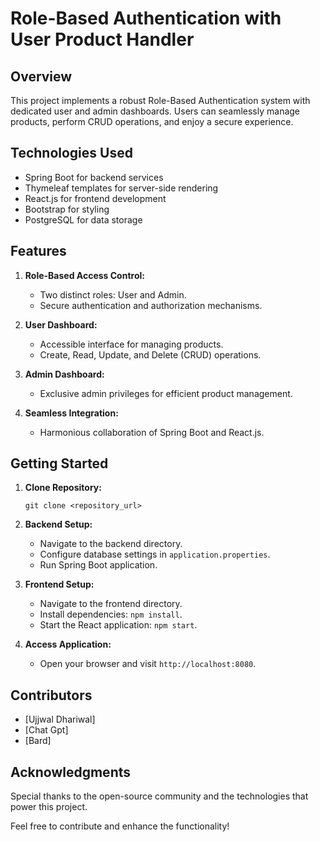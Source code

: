 # Role-Based Authentication with User Product Handler

## Overview
This project implements a robust Role-Based Authentication system with dedicated user and admin dashboards. Users can seamlessly manage products, perform CRUD operations, and enjoy a secure experience.

## Technologies Used
- Spring Boot for backend services
- Thymeleaf templates for server-side rendering
- React.js for frontend development
- Bootstrap for styling
- PostgreSQL for data storage

## Features
1. **Role-Based Access Control:**
   - Two distinct roles: User and Admin.
   - Secure authentication and authorization mechanisms.

2. **User Dashboard:**
   - Accessible interface for managing products.
   - Create, Read, Update, and Delete (CRUD) operations.

3. **Admin Dashboard:**
   - Exclusive admin privileges for efficient product management.

4. **Seamless Integration:**
   - Harmonious collaboration of Spring Boot and React.js.

## Getting Started
1. **Clone Repository:**
   ```
   git clone <repository_url>
   ```

2. **Backend Setup:**
   - Navigate to the backend directory.
   - Configure database settings in `application.properties`.
   - Run Spring Boot application.

3. **Frontend Setup:**
   - Navigate to the frontend directory.
   - Install dependencies: `npm install`.
   - Start the React application: `npm start`.

4. **Access Application:**
   - Open your browser and visit `http://localhost:8080`.

## Contributors
- [Ujjwal Dhariwal]
- [Chat Gpt]
- [Bard]

## Acknowledgments
Special thanks to the open-source community and the technologies that power this project.

Feel free to contribute and enhance the functionality!

